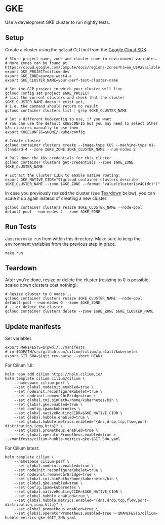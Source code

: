 # GKE

Use a development GKE cluster to run nightly tests.

## Setup

Create a cluster using the `gcloud` CLI tool from the [Google Cloud
SDK](https://cloud.google.com/sdk/install):

```
# Store project name, zone and cluster name in environment variables.
# More zones can be found at https://cloud.google.com/compute/docs/regions-zones?hl=en_US#available
export GKE_PROJECT=cilium-dev
export GKE_ZONE=europe-west4-a
export GKE_CLUSTER_NAME=your-perf-test-cluster-name

# Set the GCP project in which your cluster will live
gcloud config set project $GKE_PROJECT
# List the current clusters and check that the cluster $GKE_CLUSTER_NAME doesn't exist yet,
# i.e. the command should return no result
gcloud container clusters list | grep $GKE_CLUSTER_NAME

# Set a different kubeconfig to use, if you want
# You can use the default KUBECONFIG but you may need to select other k8s clusters manually to use them
export KUBECONFIG=$HOME/.kube/config

# Create cluster
gcloud container clusters create --image-type COS --machine-type n1-standard-4 --zone $GKE_ZONE $GKE_CLUSTER_NAME --num-nodes 2

# Pull down the k8s credentials for this cluster
gcloud container clusters get-credentials --zone $GKE_ZONE $GKE_CLUSTER_NAME

# Extract the Cluster CIDR to enable native routing:
export GKE_NATIVE_CIDR="$(gcloud container clusters describe $GKE_CLUSTER_NAME --zone $GKE_ZONE --format 'value(clusterIpv4Cidr)')"
```

In case you previously resized the cluster (see [Teardown](#teardown) below),
you can scale it up again instead of creating a new cluster:

```
gcloud container clusters resize $GKE_CLUSTER_NAME --node-pool default-pool --num-nodes 2 --zone $GKE_ZONE
```

## Run Tests

Just run `make run` from within this directory. Make sure to keep the environment variables from the previous step in place.

```
make run
```

## Teardown

After you're done, resize or delete the cluster (resizing to 0 is possible, scaled down clusters cost nothing):

```
# Resize cluster to 0 nodes...
gcloud container clusters resize $GKE_CLUSTER_NAME --node-pool default-pool --num-nodes 0 --zone $GKE_ZONE
# ...or delete the cluster
gcloud container clusters delete --zone $GKE_ZONE $GKE_CLUSTER_NAME
```

## Update manifests

Set variables

```
export MANIFESTS=$(pwd)/../manifests
# in $GOPATH/src/github.com/cilium/cilium/install/kubernetes
export GIT_SHA=$(git rev-parse --short HEAD)
```

For Cilium 1.8:

```
helm repo add cilium https://helm.cilium.io/
helm template cilium cilium/cilium \
	--namespace cilium-perf \
	--set global.nodeinit.enabled=true \
	--set nodeinit.reconfigureKubelet=true \
	--set nodeinit.removeCbrBridge=true \
	--set global.cni.binPath=/home/kubernetes/bin \
	--set global.gke.enabled=true \
	--set config.ipam=kubernetes \
	--set global.nativeRoutingCIDR=$GKE_NATIVE_CIDR \
	--set global.hubble.enabled=true \
	--set global.hubble.metrics.enabled="{dns,drop,tcp,flow,port-distribution,icmp,http}" \
	--set global.prometheus.enabled=true \
	--set global.operatorPrometheus.enabled=true > ../manifests/cilium-hubble-metrics-gke-$GIT_SHA.yaml
```

For Cilium latest:

```
helm template cilium \
	--namespace cilium-perf \
	--set global.nodeinit.enabled=true \
	--set nodeinit.reconfigureKubelet=true \
	--set nodeinit.removeCbrBridge=true \
	--set global.cni.binPath=/home/kubernetes/bin \
	--set global.gke.enabled=true \
	--set config.ipam=kubernetes \
	--set global.nativeRoutingCIDR=$GKE_NATIVE_CIDR \
	--set global.hubble.enabled=true \
	--set global.hubble.metrics.enabled="{dns,drop,tcp,flow,port-distribution,icmp,http}" \
	--set global.prometheus.enabled=true \
	--set global.operatorPrometheus.enabled=true > $MANIFESTS/cilium-hubble-metrics-gke-$GIT_SHA.yaml
```

